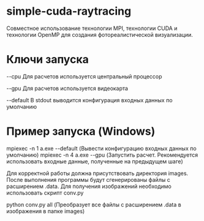 # simple-cuda-raytracing

Совместное использование технологии MPI, технологии CUDA и технологии OpenMP для создания фотореалистической визуализации.

# Ключи запуска

--cpu Для расчетов используется центральный процессор

--gpu Для расчетов используется видеокарта

--default В stdout выводится конфигурация входных данных по умолчанию

# Пример запуска (Windows)

mpiexec -n 1 a.exe --default (Вывести конфигурацию входных данных по умолчанию)
mpiexec -n 4 a.exe --gpu (Запустить расчет. Рекомендуется использовать входные данные, полученные на предыдущем шаге)

Для корректной работы должна присутствовать директория images. После выполнения программы будут сгенерированы файлы с расширением .data.
Для получения изображений необходимо использовать скрипт conv.py

python conv.py all (Преобразует все файлы с расширением .data в изображения в папке images)
